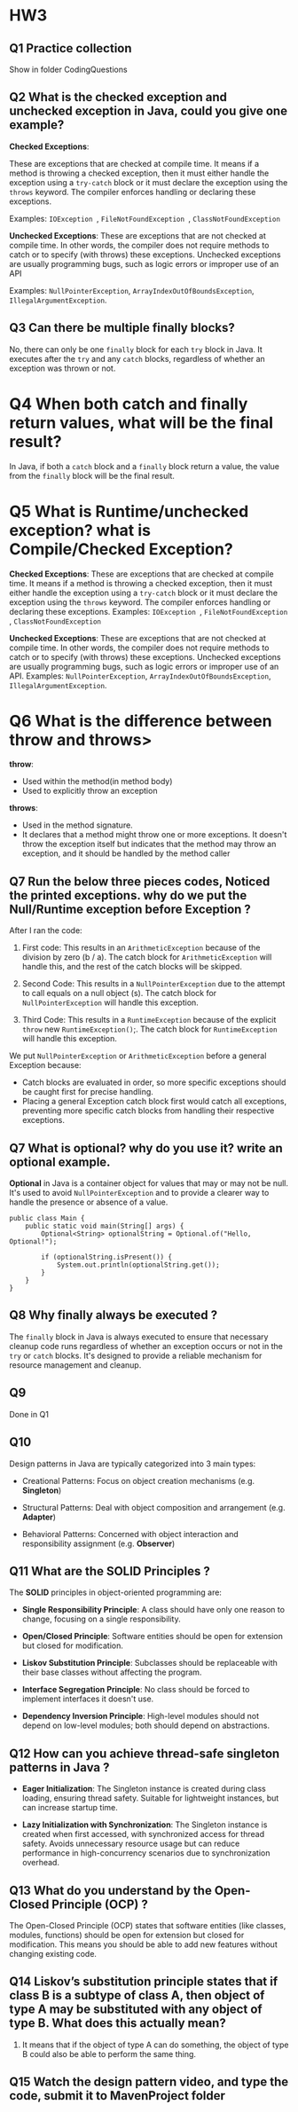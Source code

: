 # HW3

## Q1 Practice collection
Show in folder CodingQuestions

## Q2 What is the checked exception and unchecked exception in Java, could you give one example?

**Checked Exceptions**:

These are exceptions that are checked at compile time. It means if a method is throwing a checked exception, then it must either handle the exception using a ```try-catch``` block or it must declare the exception using the ```throws``` keyword. The compiler enforces handling or declaring these exceptions.

Examples: ```IOException ```, ```FileNotFoundException ```, ```ClassNotFoundException```

**Unchecked Exceptions**:
These are exceptions that are not checked at compile time. In other words, the compiler does not require methods to catch or to specify (with throws) these exceptions. Unchecked exceptions are usually programming bugs, such as logic errors or improper use of an API

Examples: ```NullPointerException```, ```ArrayIndexOutOfBoundsException```, ```IllegalArgumentException```.


## Q3  Can there be multiple finally blocks?

No, there can only be one ```finally``` block for each ```try``` block in Java. It executes after the ```try``` and any ```catch``` blocks, regardless of whether an exception was thrown or not.


# Q4 When both catch and finally return values, what will be the final result?
In Java, if both a ```catch``` block and a ```finally``` block return a value, the value from the ```finally``` block will be the final result.

# Q5 What is Runtime/unchecked exception? what is Compile/Checked Exception?

**Checked Exceptions**: These are exceptions that are checked at compile time. It means if a method is throwing a checked exception, then it must either handle the exception using a ```try-catch``` block or it must declare the exception using the ```throws``` keyword. The compiler enforces handling or declaring these exceptions.
Examples: ```IOException ```, ```FileNotFoundException ```, ```ClassNotFoundException```

**Unchecked Exceptions**:
These are exceptions that are not checked at compile time. In other words, the compiler does not require methods to catch or to specify (with throws) these exceptions. Unchecked exceptions are usually programming bugs, such as logic errors or improper use of an API.
Examples: ```NullPointerException```, ```ArrayIndexOutOfBoundsException```, ```IllegalArgumentException```.


# Q6 What is the difference between throw and throws>

**throw**:
- Used within the method(in method body)
- Used to explicitly throw an exception

**throws**:
- Used in the method signature.
- It declares that a method might throw one or more exceptions. It doesn't throw the exception itself but indicates that the method may throw an exception, and it should be handled by the method caller


## Q7 Run the below three pieces codes, Noticed the printed exceptions. why do we put the Null/Runtime exception before Exception ?

After I ran the code:
1. First code: This results in an ```ArithmeticException``` because of the division by zero (b / a). The catch block for ```ArithmeticException``` will handle this, and the rest of the catch blocks will be skipped.

1. Second Code: This results in a ```NullPointerException``` due to the attempt to call equals on a null object (s). The catch block for ```NullPointerException``` will handle this exception.

1. Third Code: This results in a ```RuntimeException``` because of the explicit ```throw``` new ```RuntimeException()```;. The catch block for ```RuntimeException``` will handle this exception.

We put ```NullPointerException``` or ```ArithmeticException``` before a general Exception because:

- Catch blocks are evaluated in order, so more specific exceptions should be caught first for precise handling.
- Placing a general Exception catch block first would catch all exceptions, preventing more specific catch blocks from handling their respective exceptions.

## Q7 What is optional? why do you use it? write an optional example.

**Optional** in Java is a container object for values that may or may not be null. It's used to avoid ```NullPointerException``` and to provide a clearer way to handle the presence or absence of a value.

```
public class Main {
    public static void main(String[] args) {
        Optional<String> optionalString = Optional.of("Hello, Optional!");

        if (optionalString.isPresent()) {
            System.out.println(optionalString.get());
        }
    }
}
```

## Q8 Why finally always be executed ?
The ```finally``` block in Java is always executed to ensure that necessary cleanup code runs regardless of whether an exception occurs or not in the ```try``` or ```catch``` blocks. It's designed to provide a reliable mechanism for resource management and cleanup.

## Q9 

Done in Q1

## Q10
Design patterns in Java are typically categorized into 3 main types:

- Creational Patterns: Focus on object creation mechanisms (e.g. **Singleton**) 


- Structural Patterns: Deal with object composition and arrangement (e.g. **Adapter**)


- Behavioral Patterns: Concerned with object interaction and responsibility assignment (e.g. **Observer**)

## Q11 What are the SOLID Principles ?

The **SOLID** principles in object-oriented programming are:

- **Single Responsibility Principle**: A class should have only one reason to change, focusing on a single responsibility.

- **Open/Closed Principle**: Software entities should be open for extension but closed for modification.

- **Liskov Substitution Principle**: Subclasses should be replaceable with their base classes without affecting the program.

- **Interface Segregation Principle**: No class should be forced to implement interfaces it doesn't use.

- **Dependency Inversion Principle**: High-level modules should not depend on low-level modules; both should depend on abstractions.

## Q12 How can you achieve thread-safe singleton patterns in Java ?

- **Eager Initialization**: The Singleton instance is created during class loading, ensuring thread safety. Suitable for lightweight instances, but can increase startup time.

- **Lazy Initialization with Synchronization**: The Singleton instance is created when first accessed, with synchronized access for thread safety. Avoids unnecessary resource usage but can reduce performance in high-concurrency scenarios due to synchronization overhead.


## Q13 What do you understand by the Open-Closed Principle (OCP) ?

The Open-Closed Principle (OCP) states that software entities (like classes, modules, functions) should be open for extension but closed for modification. This means you should be able to add new features without changing existing code.

## Q14 Liskov’s substitution principle states that if class B is a subtype of class A, then object of type A may be substituted with any object of type B. What does this actually mean?

1. It means that if the object of type A can do something, the object of type B could also be able to perform the same thing.

## Q15 Watch the design pattern video, and type the code, submit it to MavenProject folder